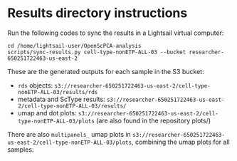 # Results directory instructions

Run the following codes to sync the results in a Lightsail virtual computer:

```         
cd /home/lightsail-user/OpenScPCA-analysis
scripts/sync-results.py cell-type-nonETP-ALL-03 --bucket researcher-650251722463-us-east-2
```

These are the generated outputs for each sample in the S3 bucket:

-   `rds` objects: `s3://researcher-650251722463-us-east-2/cell-type-nonETP-ALL-03/results/rds`
-   metadata and ScType results: `s3://researcher-650251722463-us-east-2/cell-type-nonETP-ALL-03/results/`
-   umap and dot plots: `s3://researcher-650251722463-us-east-2/cell-type-nonETP-ALL-03/plots` (are also found in the repository plots/)

There are also `multipanels_` umap plots in `s3://researcher-650251722463-us-east-2/cell-type-nonETP-ALL-03/plots`, combining the umap plots for all samples.
